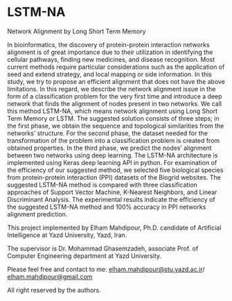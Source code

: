 # LSTM-NA
Network Alignment by Long Short Term Memory

In bioinformatics, the discovery of protein-protein interaction networks alignment is of great importance due to their utilization in identifying the cellular pathways, finding new medicines, and disease recognition. Most current methods require particular considerations such as the application of seed and extend strategy, and local mapping or side information. In this study, we try to propose an efficient alignment that does not have the above limitations. In this regard, we describe the network alignment issue in the form of a classification problem for the very first time and introduce a deep network that finds the alignment of nodes present in two networks. We call this method LSTM-NA, which means network alignment using Long Short Term Memory or LSTM. The suggested solution consists of three steps; in the first phase, we obtain the sequence and topological similarities from the networks’ structure. For the second phase, the dataset needed for the transformation of the problem into a classification problem is created from obtained properties. In the third phase, we predict the nodes’ alignment between two networks using deep learning. The LSTM-NA architecture is implemented using Keras deep learning API in python. For examination of the efficiency of our suggested method, we selected five biological species from protein-protein interaction (PPI) datasets of the Biogrid websites. The suggested LSTM-NA method is compared with three classification approaches of Support Vector Machine, K-Nearest Neighbors, and Linear Discriminant Analysis. The experimental results indicate the efficiency of the suggested LSTM-NA method and 100% accuracy in PPI networks alignment prediction. 


This project implemented by Elham Mahdipour, Ph.D. candidate of Artificial Intelligence at Yazd University, Yazd, Iran. 

The supervisor is Dr. Mohammad Ghasemzadeh, associate Prof. of Computer Engineering department at Yazd University. 

Please feel free and contact to me: elham.mahdipour@stu.yazd.ac.ir/ elham.mahdipour@gmail.com

All right reserved by the authors.
